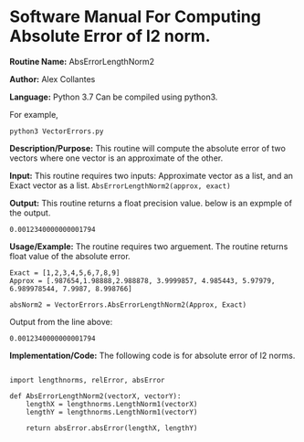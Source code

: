 # Software Manual For Computing Absolute Error of l2 norm.

**Routine Name:** AbsErrorLengthNorm2
 
**Author:** Alex Collantes
 
**Language:** Python 3.7 Can be compiled using python3.

For example,

`python3 VectorErrors.py`

**Description/Purpose:** This routine will compute the absolute error of two vectors where one vector is an approximate of the other.

**Input:** This routine requires two inputs: Approximate vector as a list, and an Exact vector as a list.
`AbsErrorLengthNorm2(approx, exact)`

**Output:** This routine returns a float precision value. below is an expmple of the output.
```
0.0012340000000001794
```

**Usage/Example:** The routine requires two arguement. The routine returns float value of the absolute error.
```python3
Exact = [1,2,3,4,5,6,7,8,9]
Approx = [.987654,1.98888,2.988878, 3.9999857, 4.985443, 5.97979, 6.989978544, 7.9987, 8.998766]

absNorm2 = VectorErrors.AbsErrorLengthNorm2(Approx, Exact)
 ```
Output from the line above:

`0.0012340000000001794`

**Implementation/Code:** The following code is for absolute error of l2 norms.

```python3

import lengthnorms, relError, absError

def AbsErrorLengthNorm2(vectorX, vectorY):
    lengthX = lengthnorms.LengthNorm1(vectorX)
    lengthY = lengthnorms.LengthNorm1(vectorY)

    return absError.absError(lengthX, lengthY)
```

